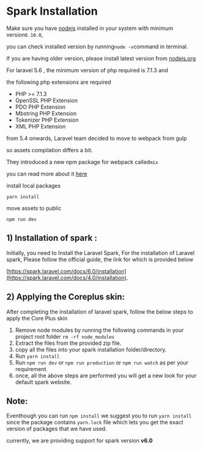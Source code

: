# Spark Installation

Make sure you have [nodejs](https://www.gitbook.com/book/lorvent/josh/edit#) installed in your system with minimum version`6.10.0`,

you can check installed version by running`node -v`command in terminal.

If you are having older version, please install latest version from [nodejs.org](https://www.gitbook.com/book/lorvent/josh/edit#)

For laravel 5.6 , the minimum version of php required is 7.1.3 and

the following php extensions are required

* PHP &gt;= 7.1.3
* OpenSSL PHP Extension
* PDO PHP Extension
* Mbstring PHP Extension
* Tokenizer PHP Extension
* XML PHP Extension

from 5.4 onwards, Laravel team decided to move to webpack from gulp

so assets compilation differs a bit.

They introduced a new npm package for webpack called`mix`

you can read more about it [here](https://www.gitbook.com/book/lorvent/josh/edit#)

install local packages

`yarn install`

move assets to public

`npm run dev`

## 1\) Installation of spark :

Initially, you need to Install the Laravel Spark, For the installation of Laravel spark, Please follow the official guide, the link for which is provided below

[https://spark.laravel.com/docs/6.0/installation](https://spark.laravel.com/docs/4.0/installation).

## 2\) Applying the Coreplus skin:

After completing the installation of laravel spark, follow the below steps to apply the Core Plus skin

1. Remove node modules by running the following commands in your project root folder `rm -rf node_modules`
2. Extract the  files from the provided zip file.
3. copy all the files into your spark installation folder/directory.
4. Run `yarn install`
5. Run `npm run dev` or `npm run production` or `npm run watch` as per your requirement.
6. once, all the above steps are performed you will get a new look for your default spark website.

## Note:

Eventhough you can run `npm install` we suggest you to run `yarn install` since the package contains `yarn.lock` file which lets you get the exact version of packages that we have used.

currently, we are providing support for spark version  **v6.0**

